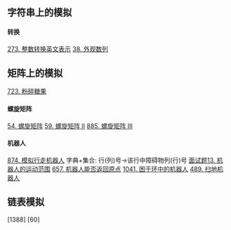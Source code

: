 
## 字符串上的模拟
#### 转换
[273. 整数转换英文表示](https://leetcode-cn.com/problems/integer-to-english-words/)
[38. 外观数列](https://leetcode-cn.com/problems/count-and-say/)

## 矩阵上的模拟
[723. 粉碎糖果](https://leetcode-cn.com/problems/candy-crush/)

#### 螺旋矩阵
[54. 螺旋矩阵](https://leetcode-cn.com/problems/spiral-matrix/)
[59. 螺旋矩阵 II](https://leetcode-cn.com/problems/spiral-matrix-ii/)
[885. 螺旋矩阵 III](https://leetcode-cn.com/problems/spiral-matrix-iii/)

#### 机器人
[874. 模拟行走机器人](https://leetcode-cn.com/problems/walking-robot-simulation/) 字典+集合: 行(列)号->该行中障碍物列(行)号
[面试题13. 机器人的运动范围](https://leetcode-cn.com/problems/ji-qi-ren-de-yun-dong-fan-wei-lcof/)
[657. 机器人能否返回原点](https://leetcode-cn.com/problems/robot-return-to-origin/)
[1041. 困于环中的机器人](https://leetcode-cn.com/problems/robot-bounded-in-circle/)
[489. 扫地机器人](https://leetcode-cn.com/problems/robot-room-cleaner/)

## 链表模拟
[1388]
[60]
